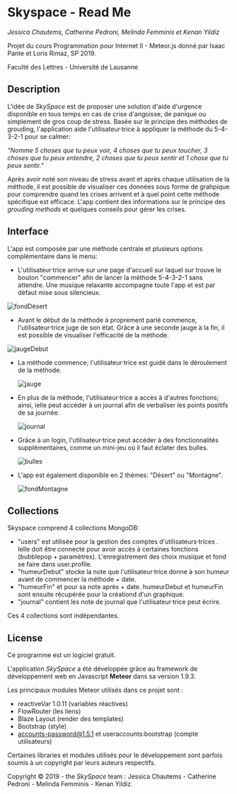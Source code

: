 # Skyspace - Read Me
<i>Jessica Chautems, Catherine Pedroni, Melinda Femminis et Kenan Yildiz</i>

Projet du cours Programmation pour Internet II - Meteor.js donné par Isaac Pante et Loris Rimaz, SP 2019.

Faculté des Lettres - Université de Lausanne

<h2>Description</h2>

L'idée de *SkySpace* est de proposer une solution d'aide d'urgence disponible en tous temps en cas de crise d'angoisse, de panique ou simplement de gros coup de stress. Basée sur le principe des méthodes de grouding, l'application aide l'utilisateur·trice à appliquer la méthode du 5-4-3-2-1 pour se calmer: 

<i>"Nomme 5 choses que tu peux voir, 4 choses que tu peux toucher, 3 choses que tu peux entendre, 2 choses que tu peux sentir et 1 chose que tu peux sentir."</i> 

Après avoir noté son niveau de stress avant et après chaque utilisation de la méthode, il est possible de visualiser ces données sous forme de grahpique pour comprendre quand les crises arrivent et à quel point cette méthode spécifique est efficace. 
L'app contient des informations sur le principe des <i>grouding methods</i> et quelques conseils pour gérer les crises.

## Interface
 
 L'app est composée par une méthode centrale et plusieurs options complémentaire dans le menu:
  * L'utilisateur·trice arrive sur une page d'accueil sur laquel sur trouve le bouton "commencer" afin de lancer la méthode 5-4-3-2-1 sans attendre. Une musique relaxante accompagne toute l'app et est par défaut mise sous silencieux.
  
![fondDésert](https://user-images.githubusercontent.com/44426484/58166550-5aab0800-7c8a-11e9-877d-3faee09e3ba8.jpg)

  * Avant le début de la méthode à proprement parlé commence, l'utilisateur·trice juge de son état. Grâce à une seconde jauge à la fin, il est possible de visualiser l'efficacité de la méthode.
  
  ![jaugeDebut](https://user-images.githubusercontent.com/44426484/58164148-8d9ecd00-7c85-11e9-8391-e5c2cd42b5ae.jpg)
  
* La méthode commence; l'utilisateur·trice est guidé dans le déroulement de la méthode.

  ![jauge](https://user-images.githubusercontent.com/44426484/58164461-2e8d8800-7c86-11e9-9d57-60652f05154d.jpg)
  
* En plus de la méthode, l'utilisateur·trice a accès à d'autres fonctions; ainsi, ielle peut accèder à un journal afin de verbaliser les points positifs de sa journée.

  ![journal](https://user-images.githubusercontent.com/44426484/58165019-31d54380-7c87-11e9-838d-46b59b1ced9e.jpg)
  
* Grâce à un login, l'utilisateur·trice peut accéder à des fonctionnalités supplémentaires, comme un mini-jeu où il faut éclater des bulles.

  ![bulles](https://user-images.githubusercontent.com/44426484/58165486-2fbfb480-7c88-11e9-8bd5-a90dc852359f.jpg) 

* L'app est également disponible en 2 thèmes: "Désert" ou "Montagne".

  ![fondMontagne](https://user-images.githubusercontent.com/44426484/58165531-40702a80-7c88-11e9-8662-07d25cd41cc5.jpg)



<h2>Collections</h2>

Skyspace comprend 4 collections MongoDB: 

- "users" est utilisée pour la gestion des comptes d'utilisateurs·trices . Ielle  doit être connecté pour avoir accès à certaines fonctions (bubblepop + paramètres). L'enregistrement des choix musique et fond se faire dans user.profile. 
- "humeurDebut" stocke la note que l'utilisateur·trice  donne à son humeur avant de commencer la méthode + date. 
- "humeurFin" et pour sa note après + date. humeurDebut et humeurFin sont ensuite récupérée pour la créationd d'un graphique. 
- "journal" contient les note de journal que l'utilisateur·trice  peut écrire. 

Ces 4 collections sont indépendantes. 

<h2>License</h2>

Ce programme est un logiciel gratuit.

L'application *SkySpace* a été développée grâce au framework de développement web en Javascript **Meteor** dans sa version 1.9.3.

Les principaux modules Meteor utilisés dans ce projet sont :

- reactiveVar 1.0.11 (variables réactives)
- FlowRouter (les liens)
- Blaze Layout (render des templates)
- Bootstrap (style)
- accounts-password@1.5.1 et useraccounts:bootstrap (compte utilisateurs)

Certaines libraries et modules utilisés pour le développement sont parfois soumis à un copyright par leurs auteurs respectifs.

Copyright © 2019 - the *SkySpace* team : Jessica Chautems - Catherine Pedroni - Melinda Femminis - Kenan Yildiz. 
